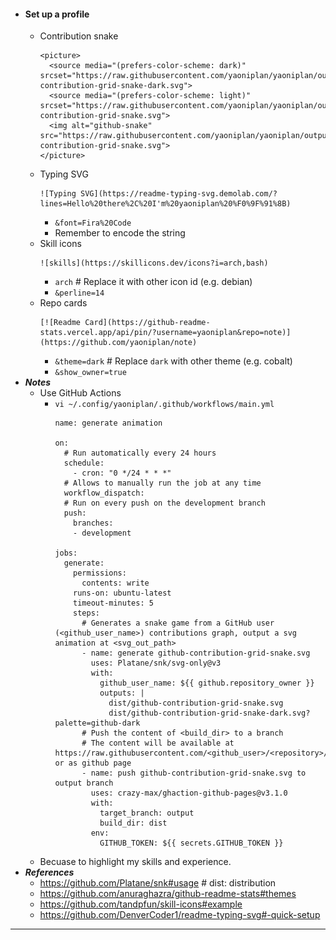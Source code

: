 - #### Set up a profile
    - Contribution snake
      ```
      <picture>
        <source media="(prefers-color-scheme: dark)" srcset="https://raw.githubusercontent.com/yaoniplan/yaoniplan/output/github-contribution-grid-snake-dark.svg">
        <source media="(prefers-color-scheme: light)" srcset="https://raw.githubusercontent.com/yaoniplan/yaoniplan/output/github-contribution-grid-snake.svg">
        <img alt="github-snake" src="https://raw.githubusercontent.com/yaoniplan/yaoniplan/output/github-contribution-grid-snake.svg">
      </picture>
      ```
    - Typing SVG
      ```
      ![Typing SVG](https://readme-typing-svg.demolab.com/?lines=Hello%20there%2C%20I'm%20yaoniplan%20%F0%9F%91%8B)
      ```
        - `&font=Fira%20Code`
        - Remember to encode the string
    - Skill icons
      ```
      ![skills](https://skillicons.dev/icons?i=arch,bash)
      ```
        - `arch` # Replace it with other icon id (e.g. debian)
        - `&perline=14`
    - Repo cards
      ```
      [![Readme Card](https://github-readme-stats.vercel.app/api/pin/?username=yaoniplan&repo=note)](https://github.com/yaoniplan/note)
      ```
        - `&theme=dark` # Replace `dark` with other theme (e.g. cobalt)
        - `&show_owner=true`
- ***Notes***
    - Use GitHub Actions
        - `vi ~/.config/yaoniplan/.github/workflows/main.yml`
          ```
          name: generate animation
          
          on:
            # Run automatically every 24 hours
            schedule:
              - cron: "0 */24 * * *"
            # Allows to manually run the job at any time
            workflow_dispatch:
            # Run on every push on the development branch
            push:
              branches:
              - development

          jobs:
            generate:
              permissions:
                contents: write
              runs-on: ubuntu-latest
              timeout-minutes: 5
              steps:
                # Generates a snake game from a GitHub user (<github_user_name>) contributions graph, output a svg animation at <svg_out_path>
                - name: generate github-contribution-grid-snake.svg
                  uses: Platane/snk/svg-only@v3
                  with:
                    github_user_name: ${{ github.repository_owner }}
                    outputs: |
                      dist/github-contribution-grid-snake.svg
                      dist/github-contribution-grid-snake-dark.svg?palette=github-dark
                # Push the content of <build_dir> to a branch
                # The content will be available at https://raw.githubusercontent.com/<github_user>/<repository>/<target_branch>/<file>, or as github page
                - name: push github-contribution-grid-snake.svg to output branch
                  uses: crazy-max/ghaction-github-pages@v3.1.0
                  with:
                    target_branch: output
                    build_dir: dist
                  env:
                    GITHUB_TOKEN: ${{ secrets.GITHUB_TOKEN }}
          ```
    - Becuase to highlight my skills and experience.
- ***References***
    - https://github.com/Platane/snk#usage # dist: distribution
    - https://github.com/anuraghazra/github-readme-stats#themes
    - https://github.com/tandpfun/skill-icons#example
    - https://github.com/DenverCoder1/readme-typing-svg#-quick-setup
- ---
